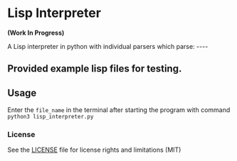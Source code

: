 # Lisp Interpreter

**(Work In Progress)**

A Lisp interpreter in python with individual parsers which parse: ----


Provided  example lisp files for testing. 
-

## Usage

Enter the `file_name` in the terminal after starting the program with command `python3 lisp_interpreter.py`

### License

 See the [LICENSE](LICENSE.md) file for license rights and limitations (MIT)
